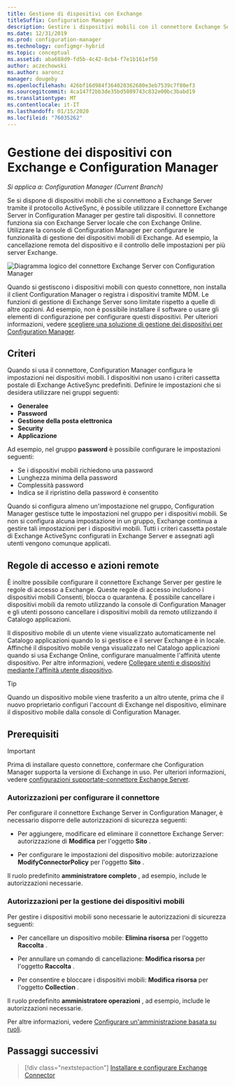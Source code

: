 ```yaml
---
title: Gestione di dispositivi con Exchange
titleSuffix: Configuration Manager
description: Gestire i dispositivi mobili con il connettore Exchange Server in Configuration Manager.
ms.date: 12/31/2019
ms.prod: configuration-manager
ms.technology: configmgr-hybrid
ms.topic: conceptual
ms.assetid: aba688d9-fd5b-4c42-8cb4-f7e1b161ef50
author: aczechowski
ms.author: aaroncz
manager: dougeby
ms.openlocfilehash: 426bf16d984f364020362680e3eb7539c7f80ef3
ms.sourcegitcommit: 4ca147f2bb3de35bd5089743c832e00bc3babd19
ms.translationtype: MT
ms.contentlocale: it-IT
ms.lasthandoff: 01/15/2020
ms.locfileid: "76035262"
---
```

# <a name="device-management-with-exchange-and-configuration-manager"></a>Gestione dei dispositivi con Exchange e Configuration Manager

*Si applica a: Configuration Manager (Current Branch)*

Se si dispone di dispositivi mobili che si connettono a Exchange Server tramite il protocollo ActiveSync, è possibile utilizzare il connettore Exchange Server in Configuration Manager per gestire tali dispositivi. Il connettore funziona sia con Exchange Server locale che con Exchange Online. Utilizzare la console di Configuration Manager per configurare le funzionalità di gestione dei dispositivi mobili di Exchange. Ad esempio, la cancellazione remota del dispositivo e il controllo delle impostazioni per più server Exchange.

![Diagramma logico del connettore Exchange Server con Configuration Manager](media/configmgr-with-exchange.png)  

Quando si gestiscono i dispositivi mobili con questo connettore, non installa il client Configuration Manager o registra i dispositivi tramite MDM. Le funzioni di gestione di Exchange Server sono limitate rispetto a quelle di altre opzioni. Ad esempio, non è possibile installare il software o usare gli elementi di configurazione per configurare questi dispositivi. Per ulteriori informazioni, vedere [scegliere una soluzione di gestione dei dispositivi per Configuration Manager](/configmgr/core/plan-design/choose-a-device-management-solution).  

## <a name="policies"></a>Criteri

Quando si usa il connettore, Configuration Manager configura le impostazioni nei dispositivi mobili. I dispositivi non usano i criteri cassetta postale di Exchange ActiveSync predefiniti. Definire le impostazioni che si desidera utilizzare nei gruppi seguenti:

- **Generalee**
- **Password**
- **Gestione della posta elettronica**
- **Security**
- **Applicazione**

Ad esempio, nel gruppo **password** è possibile configurare le impostazioni seguenti:

- Se i dispositivi mobili richiedono una password
- Lunghezza minima della password
- Complessità password
- Indica se il ripristino della password è consentito

Quando si configura almeno un'impostazione nel gruppo, Configuration Manager gestisce tutte le impostazioni nel gruppo per i dispositivi mobili. Se non si configura alcuna impostazione in un gruppo, Exchange continua a gestire tali impostazioni per i dispositivi mobili. Tutti i criteri cassetta postale di Exchange ActiveSync configurati in Exchange Server e assegnati agli utenti vengono comunque applicati.

## <a name="access-rules-and-remote-actions"></a>Regole di accesso e azioni remote

È inoltre possibile configurare il connettore Exchange Server per gestire le regole di accesso a Exchange. Queste regole di accesso includono i dispositivi mobili Consenti, blocca o quarantena. È possibile cancellare i dispositivi mobili da remoto utilizzando la console di Configuration Manager e gli utenti possono cancellare i dispositivi mobili da remoto utilizzando il Catalogo applicazioni.

Il dispositivo mobile di un utente viene visualizzato automaticamente nel Catalogo applicazioni quando lo si gestisce e il server Exchange è in locale. Affinché il dispositivo mobile venga visualizzato nel Catalogo applicazioni quando si usa Exchange Online, configurare manualmente l'affinità utente dispositivo. Per altre informazioni, vedere [Collegare utenti e dispositivi mediante l'affinità utente dispositivo](/configmgr/apps/deploy-use/link-users-and-devices-with-user-device-affinity).

> [!TIP]  
> Quando un dispositivo mobile viene trasferito a un altro utente, prima che il nuovo proprietario configuri l'account di Exchange nel dispositivo, eliminare il dispositivo mobile dalla console di Configuration Manager.

## <a name="prerequisites"></a>Prerequisiti

> [!IMPORTANT]  
> Prima di installare questo connettore, confermare che Configuration Manager supporta la versione di Exchange in uso. Per ulteriori informazioni, vedere [configurazioni supportate-connettore Exchange Server](/configmgr/core/plan-design/configs/supported-operating-systems-for-clients-and-devices#bkmk_ExSrvConOS).  

### <a name="permissions-to-configure-the-connector"></a>Autorizzazioni per configurare il connettore

Per configurare il connettore Exchange Server in Configuration Manager, è necessario disporre delle autorizzazioni di sicurezza seguenti:

- Per aggiungere, modificare ed eliminare il connettore Exchange Server: autorizzazione di **Modifica** per l'oggetto **Sito** .  

- Per configurare le impostazioni del dispositivo mobile: autorizzazione **ModifyConnectorPolicy** per l'oggetto **Sito** .  

Il ruolo predefinito **amministratore completo** , ad esempio, include le autorizzazioni necessarie.  

### <a name="permissions-to-manage-mobile-devices"></a>Autorizzazioni per la gestione dei dispositivi mobili

Per gestire i dispositivi mobili sono necessarie le autorizzazioni di sicurezza seguenti:  

- Per cancellare un dispositivo mobile: **Elimina risorsa** per l'oggetto **Raccolta** .  

- Per annullare un comando di cancellazione: **Modifica risorsa** per l'oggetto **Raccolta** .  

- Per consentire e bloccare i dispositivi mobili: **Modifica risorsa** per l'oggetto **Collection** .  

Il ruolo predefinito **amministratore operazioni** , ad esempio, include le autorizzazioni necessarie.

Per altre informazioni, vedere [Configurare un'amministrazione basata su ruoli](/configmgr/core/servers/deploy/configure/configure-role-based-administration).

## <a name="next-steps"></a>Passaggi successivi

> [!div class="nextstepaction"]
> [Installare e configurare Exchange Connector](/configmgr/mdm/deploy-use/install-configure-exchange-connector)
